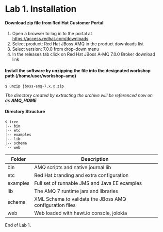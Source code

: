 Lab 1. Installation
===

#### Download zip file from Red Hat Customer Portal
1. Open a browser to log in to the portal at  https://access.redhat.com/downloads
1. Select product: Red Hat JBoss AMQ in the product downloads list
1. Select version: 7.0.0 from drop-down menu
1. In the releases tab click on Red Hat JBoss A-MQ 7.0.0 Broker download link

#### Install the software by unzipping the file into the designated workshop path (/home/user/workshop-amq)

```
$ unzip jboss-amq-7.x.x.zip
```

*The directory created by extracting the archive will be referenced now on as **AMQ_HOME***

#### Directory Structure

```
$ tree
|-- bin
|-- etc
|-- examples
|-- lib
|-- schema
`-- web
```

| Folder | Description |
| ------ | ----------- |
| bin    | AMQ scripts and native journal lib |
| etc    | Red Hat branding and extra configuration |
| examples | Full set of runnable JMS and Java EE examples |
| lib    | The AMQ 7 runtime jars and libraries |
| schema | XML Schema to validate the JBoss AMQ configuration files |
| web    | Web loaded with hawt.io console, jolokia |

End of Lab 1.
